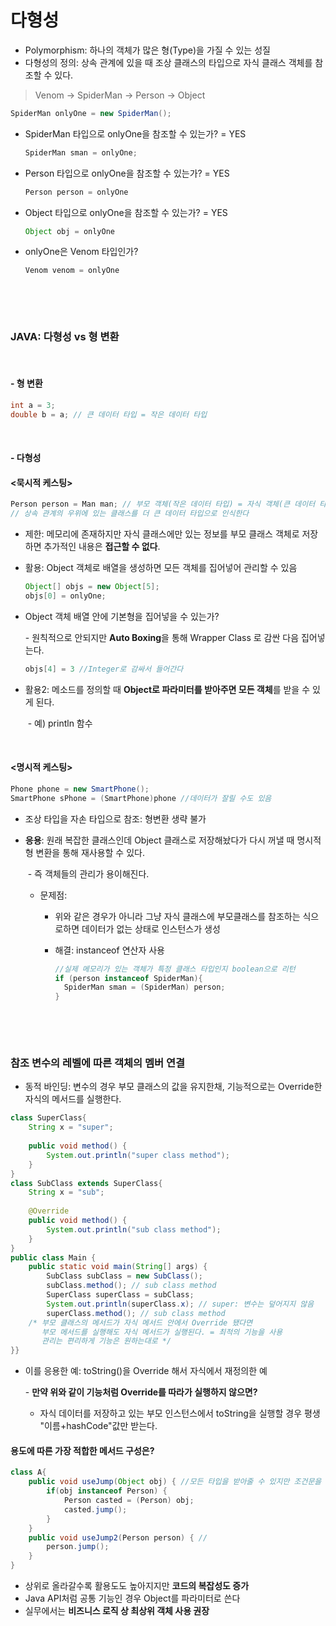 # 다형성

* Polymorphism: 하나의 객체가 많은 형(Type)을 가질 수 있는 성질
* 다형성의 정의: 상속 관계에 있을 때 조상 클래스의 타입으로 자식 클래스 객체를 참조할 수 있다.

> Venom → SpiderMan → Person → Object

```java
SpiderMan onlyOne = new SpiderMan();
```

* SpiderMan 타입으로 onlyOne을 참조할 수 있는가? = YES

  ```java
  SpiderMan sman = onlyOne;
  ```

* Person 타입으로 onlyOne을 참조할 수 있는가? = YES

  ```java
  Person person = onlyOne
  ```

* Object 타입으로 onlyOne을 참조할 수 있는가? = YES

  ```java
  Object obj = onlyOne
  ```

* onlyOne은 Venom 타입인가?

  ```java
  Venom venom = onlyOne
  ```

  ​	

​		

### JAVA: 다형성 vs 형 변환

​		

#### \- 형 변환

```java
int a = 3;
double b = a; // 큰 데이터 타입 = 작은 데이터 타입
```

​		

#### \- 다형성

#### <묵시적 케스팅>

```java
Person person = Man man; // 부모 객체(작은 데이터 타입) = 자식 객체(큰 데이터 타입)
// 상속 관계의 우위에 있는 클래스를 더 큰 데이터 타입으로 인식한다
```

* 제한: 메모리에 존재하지만 자식 클래스에만 있는 정보를 부모 클래스 객체로 저장하면 추가적인 내용은 **접근할 수 없다**.

* 활용: Object 객체로 배열을 생성하면 모든 객체를 집어넣어 관리할 수 있음

  ```java
  Object[] objs = new Object[5];
  objs[0] = onlyOne;
  ```

* Object 객체 배열 안에 기본형을 집어넣을 수 있는가?

  \- 원칙적으로 안되지만 **Auto Boxing**을 통해 Wrapper Class 로 감싼 다음 집어넣는다.

  ```java
  objs[4] = 3 //Integer로 감싸서 들어간다
  ```

* 활용2: 메소드를 정의할 때 **Object로 파라미터를 받아주면 모든 객체**를 받을 수 있게 된다.

  ​	\- 예) println 함수

​			

#### <명시적 케스팅>

```java
Phone phone = new SmartPhone();
SmartPhone sPhone = (SmartPhone)phone //데이터가 잘릴 수도 있음
```

* 조상 타입을 자손 타입으로 참조: 형변환 생략 불가

* **응용**: 원래 복잡한 클래스인데 Object 클래스로 저장해놨다가 다시 꺼낼 때 명시적 형 변환을 통해 재사용할 수 있다.

  ​	\- 즉 객체들의 관리가 용이해진다.

  * 문제점:

    * 위와 같은 경우가 아니라 그냥 자식 클래스에 부모클래스를 참조하는 식으로하면 데이터가 없는 상태로 인스턴스가 생성

    * 해결: instanceof 연산자 사용

      ```java
      //실제 메모리가 있는 객체가 특정 클래스 타입인지 boolean으로 리턴
      if (person instanceof SpiderMan){
      	SpiderMan sman = (SpiderMan) person;
      }
      ```

​		

​		

### 참조 변수의 레벨에 따른 객체의 멤버 연결

* 동적 바인딩: 변수의 경우 부모 클래스의 값을 유지한채, 기능적으로는 Override한 자식의 메서드를 실행한다.

```java
class SuperClass{
	String x = "super";
	
	public void method() {
		System.out.println("super class method");
	}
}
class SubClass extends SuperClass{
	String x = "sub";
	
	@Override
	public void method() {
		System.out.println("sub class method");
	}
}
public class Main {
	public static void main(String[] args) {
		SubClass subClass = new SubClass();
		subClass.method(); // sub class method
		SuperClass superClass = subClass; 
		System.out.println(superClass.x); // super: 변수는 덮어지지 않음
		superClass.method(); // sub class method
    /* 부모 클래스의 메서드가 자식 메서드 안에서 Override 됐다면
       부모 메서드를 실행해도 자식 메서드가 실행된다. = 최적의 기능을 사용
       관리는 편리하게 기능은 원하는대로 */
}}
```

* 이를 응용한 예: toString()을 Override 해서 자식에서 재정의한 예

  \- **만약 위와 같이 기능처럼 Override를 따라가 실행하지 않으면?**

  * 자식 데이터를 저장하고 있는 부모 인스턴스에서 toString을 실행할 경우 평생 "이름+hashCode"값만 받는다.

  

#### 용도에 따른 가장 적합한 메서드 구성은?

```java
class A{
	public void useJump(Object obj) { //모든 타입을 받아줄 수 있지만 조건문을 사용
		if(obj instanceof Person) {
			Person casted = (Person) obj;
			casted.jump();
		}
	}
	public void useJump2(Person person) { //
		person.jump();
	}
}
```

* 상위로 올라갈수록 활용도도 높아지지만 **코드의 복잡성도 증가**
* Java API처럼 공통 기능인 경우 Object를 파라미터로 쓴다
* 실무에서는 **비즈니스 로직 상 최상위 객체 사용 권장**